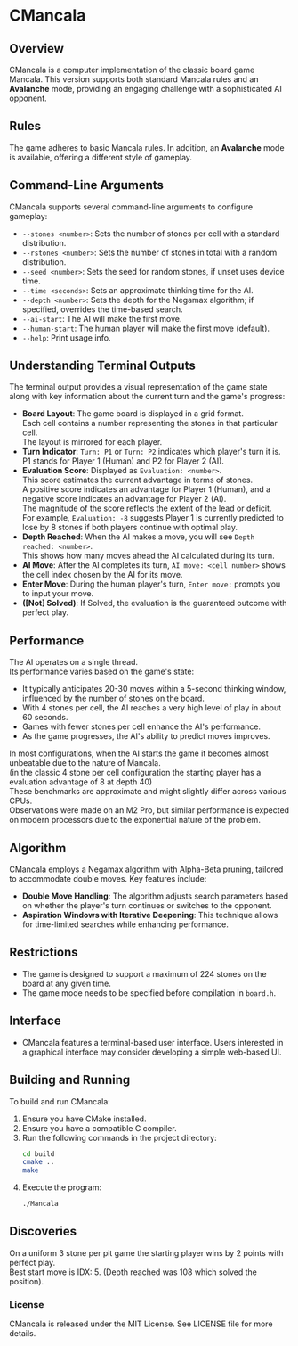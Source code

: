 # CMancala

## Overview
CMancala is a computer implementation of the classic board game Mancala. This version supports both standard Mancala rules and an **Avalanche** mode, providing an engaging challenge with a sophisticated AI opponent.

## Rules
The game adheres to basic Mancala rules. In addition, an **Avalanche** mode is available, offering a different style of gameplay.

## Command-Line Arguments
CMancala supports several command-line arguments to configure gameplay:
- `--stones <number>`: Sets the number of stones per cell with a standard distribution.
- `--rstones <number>`: Sets the number of stones in total with a random distribution.
- `--seed <number>`: Sets the seed for random stones, if unset uses device time.
- `--time <seconds>`: Sets an approximate thinking time for the AI.
- `--depth <number>`: Sets the depth for the Negamax algorithm; if specified, overrides the time-based search.
- `--ai-start`: The AI will make the first move.
- `--human-start`: The human player will make the first move (default).
- ``--help``: Print usage info.

## Understanding Terminal Outputs

The terminal output provides a visual representation of the game state along with key information about the current turn and the game's progress:<br>
- **Board Layout**: The game board is displayed in a grid format.<br> Each cell contains a number representing the stones in that particular cell.<br> The layout is mirrored for each player.<br>
- **Turn Indicator**: `Turn: P1` or `Turn: P2` indicates which player's turn it is.<br> P1 stands for Player 1 (Human) and P2 for Player 2 (AI).<br>
- **Evaluation Score**: Displayed as `Evaluation: <number>`.<br> This score estimates the current advantage in terms of stones.<br> A positive score indicates an advantage for Player 1 (Human), and a negative score indicates an advantage for Player 2 (AI).<br> The magnitude of the score reflects the extent of the lead or deficit.<br> For example, `Evaluation: -8` suggests Player 1 is currently predicted to lose by 8 stones if both players continue with optimal play.<br>
- **Depth Reached**: When the AI makes a move, you will see `Depth reached: <number>`.<br> This shows how many moves ahead the AI calculated during its turn.<br>
- **AI Move**: After the AI completes its turn, `AI move: <cell number>` shows the cell index chosen by the AI for its move.<br>
- **Enter Move**: During the human player's turn, `Enter move:` prompts you to input your move.<br>
- **([Not] Solved)**: If Solved, the evaluation is the guaranteed outcome with perfect play.


## Performance
The AI operates on a single thread.<br> Its performance varies based on the game's state:<br>
- It typically anticipates 20-30 moves within a 5-second thinking window, influenced by the number of stones on the board.<br>
- With 4 stones per cell, the AI reaches a very high level of play in about 60 seconds.<br>
- Games with fewer stones per cell enhance the AI's performance.<br>
- As the game progresses, the AI's ability to predict moves improves.<br>

In most configurations, when the AI starts the game it becomes almost unbeatable due to the nature of Mancala.<br>
(in the classic 4 stone per cell configuration the starting player has a evaluation advantage of 8 at depth 40)<br>
These benchmarks are approximate and might slightly differ across various CPUs.<br>
Observations were made on an M2 Pro, but similar performance is expected on modern processors due to the exponential nature of the problem.<br>

## Algorithm
CMancala employs a Negamax algorithm with Alpha-Beta pruning, tailored to accommodate double moves. Key features include:
- **Double Move Handling**: The algorithm adjusts search parameters based on whether the player's turn continues or switches to the opponent.
- **Aspiration Windows with Iterative Deepening**: This technique allows for time-limited searches while enhancing performance.

## Restrictions
- The game is designed to support a maximum of 224 stones on the board at any given time.
- The game mode needs to be specified before compilation in `board.h`.

## Interface
- CMancala features a terminal-based user interface. Users interested in a graphical interface may consider developing a simple web-based UI.

## Building and Running
To build and run CMancala:

1. Ensure you have CMake installed.
2. Ensure you have a compatible C compiler.
3. Run the following commands in the project directory:
    ```bash
    cd build
    cmake ..
    make
    ```
4. Execute the program:
    ```bash
    ./Mancala
    ```

## Discoveries
On a uniform 3 stone per pit game the starting player wins by 2 points with perfect play.<br>Best start move is IDX: 5. (Depth reached was 108 which solved the position).

### License

CMancala is released under the MIT License. See LICENSE file for more details.